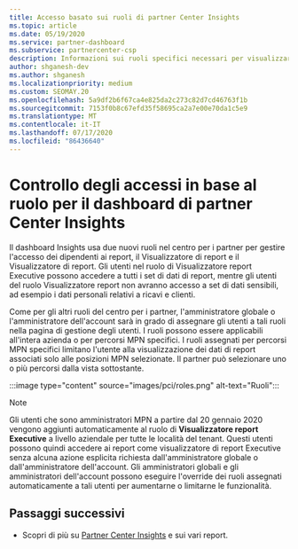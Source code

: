 ```yaml
---
title: Accesso basato sui ruoli di partner Center Insights
ms.topic: article
ms.date: 05/19/2020
ms.service: partner-dashboard
ms.subservice: partnercenter-csp
description: Informazioni sui ruoli specifici necessari per visualizzare i report di partner Center Insights. Sono inclusi i ruoli del Visualizzatore report Executive e del Visualizzatore report.
author: shganesh-dev
ms.author: shganesh
ms.localizationpriority: medium
ms.custom: SEOMAY.20
ms.openlocfilehash: 5a9df2b6f67ca4e825da2c273c82d7cd46763f1b
ms.sourcegitcommit: 7153f0b8c67efd35f58695ca2a7e00e70da1c5e9
ms.translationtype: MT
ms.contentlocale: it-IT
ms.lasthandoff: 07/17/2020
ms.locfileid: "86436640"
---
```

# <a name="role-based-access-control-to-the-partner-center-insights-dashboard"></a>Controllo degli accessi in base al ruolo per il dashboard di partner Center Insights

Il dashboard Insights usa due nuovi ruoli nel centro per i partner per gestire l'accesso dei dipendenti ai report, il Visualizzatore di report e il Visualizzatore di report.  Gli utenti nel ruolo di Visualizzatore report Executive possono accedere a tutti i set di dati di report, mentre gli utenti del ruolo Visualizzatore report non avranno accesso a set di dati sensibili, ad esempio i dati personali relativi a ricavi e clienti.  

Come per gli altri ruoli del centro per i partner, l'amministratore globale o l'amministratore dell'account sarà in grado di assegnare gli utenti a tali ruoli nella pagina di gestione degli utenti. I ruoli possono essere applicabili all'intera azienda o per percorsi MPN specifici. I ruoli assegnati per percorsi MPN specifici limitano l'utente alla visualizzazione dei dati di report associati solo alle posizioni MPN selezionate. Il partner può selezionare uno o più percorsi dalla vista sottostante.

:::image type="content" source="images/pci/roles.png" alt-text="Ruoli":::

>[!Note]
> Gli utenti che sono amministratori MPN a partire dal 20 gennaio 2020 vengono aggiunti automaticamente al ruolo di **Visualizzatore report Executive** a livello aziendale per tutte le località del tenant. Questi utenti possono quindi accedere ai report come visualizzatore di report Executive senza alcuna azione esplicita richiesta dall'amministratore globale o dall'amministratore dell'account. Gli amministratori globali e gli amministratori dell'account possono eseguire l'override dei ruoli assegnati automaticamente a tali utenti per aumentarne o limitarne le funzionalità.

## <a name="next-steps"></a>Passaggi successivi

- Scopri di più su [Partner Center Insights](partner-center-insights.md) e sui vari report.
